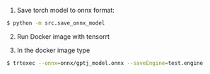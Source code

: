 1) Save torch model to onnx format:
```bash
$ python -m src.save_onnx_model
```

2) Run Docker image with tensorrt

3) In the docker image type
```bash
$ trtexec --onnx=onnx/gptj_model.onnx --saveEngine=test.engine
```
